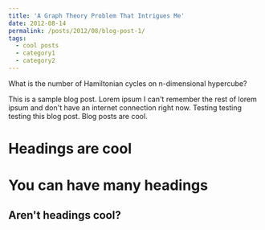 ```yaml
---
title: 'A Graph Theory Problem That Intrigues Me'
date: 2012-08-14
permalink: /posts/2012/08/blog-post-1/
tags:
  - cool posts
  - category1
  - category2
---
```


What is the number of Hamiltonian cycles on n-dimensional hypercube?


This is a sample blog post. Lorem ipsum I can't remember the rest of lorem ipsum and don't have an internet connection right now. Testing testing testing this blog post. Blog posts are cool.

Headings are cool
======

You can have many headings
======

Aren't headings cool?
------
